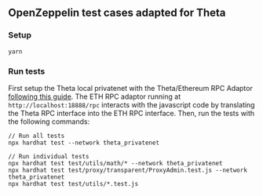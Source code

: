 
## OpenZeppelin test cases adapted for Theta

### Setup 

```
yarn
```

### Run tests

 First setup the Theta local privatenet with the Theta/Ethereum RPC Adaptor [following this guide](https://docs.thetatoken.org/docs/setup-local-theta-ethereum-rpc-adaptor). The ETH RPC adaptor running at `http://localhost:18888/rpc` interacts with the javascript code by translating the Theta RPC interface into the ETH RPC interface. Then, run the tests with the following commands:

```
// Run all tests
npx hardhat test --network theta_privatenet 

// Run individual tests
npx hardhat test test/utils/math/* --network theta_privatenet
npx hardhat test test/proxy/transparent/ProxyAdmin.test.js --network theta_privatenet
npx hardhat test test/utils/*.test.js
```

